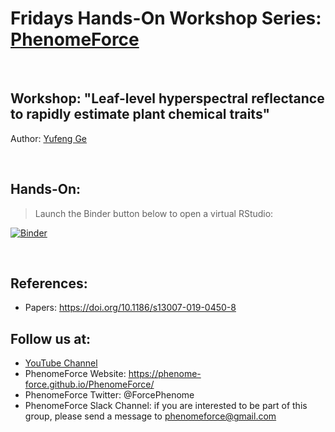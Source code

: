 # Fridays Hands-On Workshop Series: [PhenomeForce](https://phenome-force.github.io/PhenomeForce/)

<br />

## Workshop: "Leaf-level hyperspectral reflectance to rapidly estimate plant chemical traits"

Author: [Yufeng Ge](https://engineering.unl.edu/bse/faculty/yufeng-ge-1/)

<br />

## Hands-On:

> Launch the Binder button below to open a virtual RStudio:

[![Binder](https://mybinder.org/badge_logo.svg)](https://mybinder.org/v2/gh/phenome-force/Hyperspectral_Plant_Chemical.git/main?urlpath=rstudio)

<br />

## References:

* Papers: https://doi.org/10.1186/s13007-019-0450-8 

## Follow us at:

* [YouTube Channel](https://www.youtube.com/channel/UCJ_ZXrpzvmF4rgSI8W_inyQ)
* PhenomeForce Website: https://phenome-force.github.io/PhenomeForce/
* PhenomeForce Twitter: @ForcePhenome
* PhenomeForce Slack Channel: if you are interested to be part of this group, please send a message to phenomeforce@gmail.com
